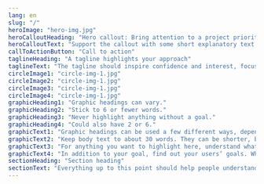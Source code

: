 ```yaml
---
lang: en
slug: "/"
heroImage: "hero-img.jpg"
heroCalloutHeading: "Hero callout: Bring attention to a project priority"
heroCalloutText: "Support the callout with some short explanatory text. You don’t need more than a couple of sentences."
callToActionButton: "Call to action"
taglineHeading: "A tagline highlights your approach"
taglineText: "The tagline should inspire confidence and interest, focusing on the value that your overall approach offers to your audience. Use a heading typeface and keep your tagline to just a few words, and don’t confuse or mystify. Use the right side of the grid to explain the tagline a bit more. What are your goals? How do you do your work? Write in the present tense, and stay brief here. People who are interested can find details on internal pages."
circleImage1: "circle-img-1.jpg"
circleImage2: "circle-img-1.jpg"
circleImage3: "circle-img-1.jpg"
circleImage4: "circle-img-1.jpg"
graphicHeading1: "Graphic headings can vary."
graphicHeading2: "Stick to 6 or fewer words."
graphicHeading3: "Never highlight anything without a goal."
graphicHeading4: "Could also have 2 or 6."
graphicText1: "Graphic headings can be used a few different ways, depending on what your landing page is for. Highlight your values, specific program areas, or results."
graphicText2: "Keep body text to about 30 words. They can be shorter, but try to be somewhat balanced across all four. It creates a clean appearance with good spacing."
graphicText3: "For anything you want to highlight here, understand what your users know now, and what activity or impression you want from them after they see it."
graphicText4: "In addition to your goal, find out your users’ goals. What do they want to know or do that supports your mission? Use these headings to show these."
sectionHeading: "Section heading"
sectionText: "Everything up to this point should help people understand your agency or project: who you are, your goal or mission, and how you approach it. Use this section to encourage them to act. Describe why they should get in touch here, and use an active verb on the button below. “Get in touch,” “Learn more,” and so on."
---
```

